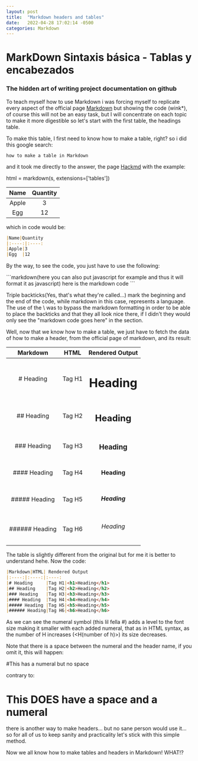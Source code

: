 ```yaml
---
layout: post
title:  "Markdown headers and tables"
date:   2022-04-28 17:02:14 -0500
categories: Markdown
---
```


# MarkDown Sintaxis básica - Tablas y encabezados 

### The hidden art of writing project documentation on github

To teach myself how to use Markdown i was forcing myself to replicate every aspect of the official page [Markdown](https://www.markdownguide.org/basic-syntax/) but showing the code (wink*), of course this will not be an easy task, but I will concentrate on each topic to make it more digestible so let's start with the first table, the headings table.

To make this table, I first need to know how to make a table, right? so i did this google search:

`how to make a table in Markdown`

and it took me directly to the answer, the page [Hackmd](https://hackmd.io/s/how-to-create-table) with the example:

html = markdown(s, extensions=['tables'])

|Name |Quantity
|:----:|:----:
|Apple|3       
|Egg  |12      

which in code would be:

```markdown
|Name|Quantity
|:----:|:----:
|Apple|3       
|Egg  |12      
```
By the way, to see the code, you just have to use the following:


\```markdown(here you can also put javascript for example and thus it will format it as javascript)
   here is the markdown code
\```

Triple backticks(Yes, that's what they're called...) mark the beginning and the end of the code, while markdown in this case, represents a language. The use of the \ was to bypass the markdown formatting in order to be able to place the backticks and that they all look nice there, if I didn't they would only see the "markdown code goes here" in the section.

Well, now that we know how to make a table, we just have to fetch the data of how to make a header, from the official page of markdown, and its result:

|Markdown|HTML| Rendered Output   
|:----:|:----:|:----:
|# Heading     |Tag H1|<h1>Heading</h1>  	
|## Heading    |Tag H2|<h2>Heading</h2>	
|### Heading   |Tag H3|<h3>Heading</h3>	
|#### Heading  |Tag H4|<h4>Heading</h4>	
|##### Heading |Tag H5|<h5>Heading</h5>	
|###### Heading|Tag H6|<h6>Heading</h6>	


The table is slightly different from the original but for me it is better to understand hehe.
Now the code:

```markdown
|Markdown|HTML| Rendered Output   
|:----:|:----:|:----:
|# Heading     |Tag H1|<h1>Heading</h1>  	
|## Heading    |Tag H2|<h2>Heading</h2>	
|### Heading   |Tag H3|<h3>Heading</h3>	
|#### Heading  |Tag H4|<h4>Heading</h4>	
|##### Heading |Tag H5|<h5>Heading</h5>	
|###### Heading|Tag H6|<h6>Heading</h6>	
```
As we can see the numeral symbol (this lil fella #) adds a level to the font size making it smaller with each added numeral, that as in HTML syntax, as the number of H increases (<H(number of h)>) its size decreases.

Note that there is a space between the numeral and the header name, if you omit it, this will happen:

#This has a numeral but no space

contrary to:

# This DOES have a space and a numeral

there is another way to make headers... but no sane person would use it... so for all of us to keep sanity and practicality let's stick with this simple method.

Now we all know how to make tables and headers in Markdown! WHAT!?
